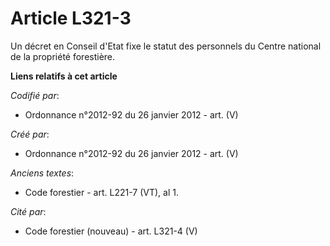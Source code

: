 # Article L321-3

Un décret en Conseil d'Etat fixe le statut des personnels du Centre national de la propriété forestière.

**Liens relatifs à cet article**

_Codifié par_:

  - Ordonnance n°2012-92 du 26 janvier 2012 - art. (V)

_Créé par_:

  - Ordonnance n°2012-92 du 26 janvier 2012 - art. (V)

_Anciens textes_:

  - Code forestier - art. L221-7 (VT), al 1.

_Cité par_:

  - Code forestier (nouveau) - art. L321-4 (V)
